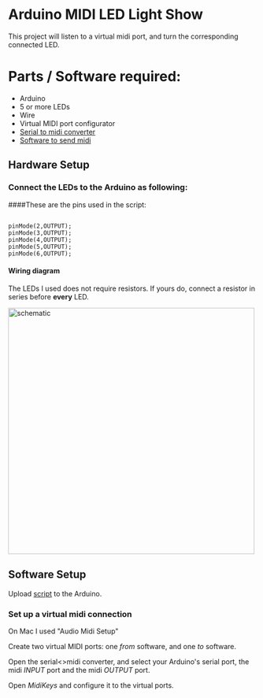 # Arduino MIDI LED Light Show

This project will listen to a virtual midi port, and turn the corresponding connected LED.
# Parts / Software required:

- Arduino
- 5 or more LEDs
- Wire
- Virtual MIDI port configurator
- [Serial to midi converter](http://www.spikenzielabs.com/SpikenzieLabs/Serial_MIDI.html)
- [Software to send midi](http://www.manyetas.com/creed/midikeys.html)

## Hardware Setup
### Connect the LEDs to the Arduino as following:

####These are the pins used in the script:
```arduino

pinMode(2,OUTPUT);
pinMode(3,OUTPUT);
pinMode(4,OUTPUT);
pinMode(5,OUTPUT);
pinMode(6,OUTPUT);
```

#### Wiring diagram
The LEDs I used does not require resistors. If yours do, connect a resistor in series before **every** LED.

<img width="500" alt="schematic" src="https://cloud.githubusercontent.com/assets/18582452/20883638/7d4f6e62-bae7-11e6-9603-c4440df44c2f.png">


## Software Setup
Upload [script](https://github.com/tlystad24/arduino-midi-out/blob/master/sketch.ino) to the Arduino.

### Set up a virtual midi connection
On Mac I used "Audio Midi Setup"

Create two virtual MIDI ports: one _from_ software, and one _to_ software.

Open the serial<>midi converter, and select your Arduino's serial port, the midi *INPUT* port and the midi *OUTPUT* port.

Open _MidiKeys_ and configure it to the virtual ports.



